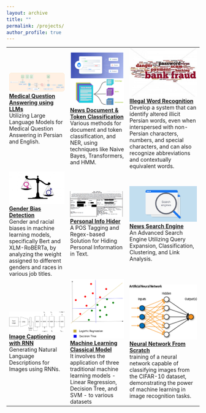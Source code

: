 ```yaml
---
layout: archive
title: ""
permalink: /projects/
author_profile: true
---
```


<table>
    <tr>
        <td>
            <img src="/images/med-qa.png" alt="" width="350">
            <a href="https://github.com/nonaghazizadeh/medical_question_answering"><strong>Medical Question Answering using LLMs</strong></a>
            <br>Utilizing Large Language Models for Medical Question Answering in Persian and English.
        </td>
        <td>
            <img src="/images/clf-ner.png" alt="" width="350">
            <a href="https://github.com/nonaghazizadeh/news_doc_token_classification"><strong>News Document & Token Classification</strong></a>
            <br>Various methods for document and token classification, and NER, using techniques like Naive Bayes, Transformers, and HMM.
        </td>
        <td>
            <img src="/images/illegal.jpeg" alt="" width="350">
            <a href="https://github.com/nonaghazizadeh/illegal_word_recognition"><strong>Illegal Word Recognition</strong></a>
            <br>Develop a system that can identify altered illicit Persian words, even when interspersed with non-Persian characters, numbers, and special characters, and can also recognize abbreviations and contextually equivalent words.
        </td>
    </tr>
    <tr>
        <td>
            <img src="/images/bias.png" alt="" width="350">
            <a href="https://github.com/nonaghazizadeh/gender_bias_detection"><strong>Gender Bias Detection</strong></a>
            <br> Gender and racial biases in machine learning models, specifically Bert and XLM-RoBERTa, by analyzing the weight assigned to different genders and races in various job titles.
        </td>
        <td>
            <img src="/images/info-hider-img.png" alt="" width="350">
            <a href="https://github.com/nonaghazizadeh/personal_info_hider"><strong>Personal Info Hider</strong></a>
            <br>A POS Tagging and Regex-based Solution for Hiding Personal Information in Text. 
        </td>
        <td>
            <img src="/images/search-engines-img.png" alt="" width="350">
            <a href="https://github.com/nonaghazizadeh/news-search-engine"><strong>News Search Engine</strong></a>
            <br>An Advanced Search Engine Utilizing Query Expansion, Classification, Clustering, and Link Analysis. 
        </td>
    </tr>
    <tr>
        <td>
            <img src="/images/img-caption.png" alt="" width="350">
            <a href="https://github.com/nonaghazizadeh/image-captioning"><strong>Image Captioning with RNN</strong></a>
            <br>Generating Natural Language Descriptions for Images using RNNs.
        </td>
        <td>
            <img src="/images/ml.png" alt="" width="350">
            <a href="https://github.com/nonaghazizadeh/classical_machine_learning_models"><strong>Machine Learning Classical Model</strong></a>
            <br>It involves the application of three traditional machine learning models - Linear Regression, Decision Tree, and SVM - to various datasets
        </td>
        <td>
            <img src="/images/nn.png" alt="" width="350">
            <a href="https://github.com/nonaghazizadeh/neural_network_from_scratch"><strong>Neural Network From Scratch</strong></a>
            <br> training of a neural network capable of classifying images from the CIFAR-10 dataset, demonstrating the power of machine learning in image recognition tasks.
        </td>
    </tr>
</table>


